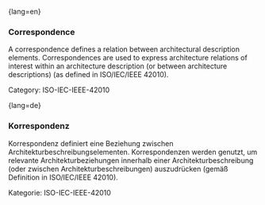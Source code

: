 {lang=en}
### Correspondence

A correspondence defines a relation between architectural description elements. Correspondences are used to express architecture relations of interest within an architecture description (or between architecture descriptions) (as defined in ISO/IEC/IEEE 42010).

Category: ISO-IEC-IEEE-42010



{lang=de}
### Korrespondenz

Korrespondenz definiert eine Beziehung zwischen
Architekturbeschreibungselementen. Korrespondenzen werden genutzt, um
relevante Architekturbeziehungen innerhalb einer
Architekturbeschreibung (oder zwischen Architekturbeschreibungen)
auszudrücken (gemäß Definition in ISO/IEC/IEEE 42010).

Kategorie: ISO-IEC-IEEE-42010

